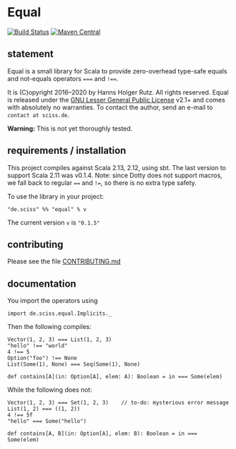 # Equal

[![Build Status](https://travis-ci.org/Sciss/Equal.svg?branch=main)](https://travis-ci.org/Sciss/Equal)
[![Maven Central](https://maven-badges.herokuapp.com/maven-central/de.sciss/equal_2.13/badge.svg)](https://maven-badges.herokuapp.com/maven-central/de.sciss/equal_2.13)

## statement

Equal is a small library for Scala to provide zero-overhead type-safe equals and not-equals operators `===` and `!==`.

It is (C)opyright 2016&ndash;2020 by Hanns Holger Rutz. All rights reserved. Equal is released under 
the [GNU Lesser General Public License](https://raw.github.com/Sciss/Equal/main/LICENSE) v2.1+ and comes with 
absolutely no warranties. To contact the author, send an e-mail to `contact at sciss.de`.

__Warning:__ This is not yet thoroughly tested.

## requirements / installation

This project compiles against Scala 2.13, 2.12, using sbt. The last version to support Scala 2.11 was v0.1.4.
Note: since Dotty does not support macros, we fall back to regular `==` and `!=`, so there is no extra type safety.

To use the library in your project:

    "de.sciss" %% "equal" % v

The current version `v` is `"0.1.5"`

## contributing

Please see the file [CONTRIBUTING.md](CONTRIBUTING.md)

## documentation

You import the operators using

    import de.sciss.equal.Implicits._
    
Then the following compiles:

    Vector(1, 2, 3) === List(1, 2, 3)   
    "hello" !== "world"
    4 !== 5
    Option("foo") !== None
    List(Some(1), None) === Seq(Some(1), None)
    
    def contains[A](in: Option[A], elem: A): Boolean = in === Some(elem)
    
While the following does not:

    Vector(1, 2, 3) === Set(1, 2, 3)    // to-do: mysterious error message
    List(1, 2) === ((1, 2))
    4 !== 5f
    "hello" === Some("hello")
    
    def contains[A, B](in: Option[A], elem: B): Boolean = in === Some(elem)
